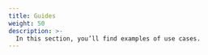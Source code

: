 ```yaml
---
title: Guides
weight: 50
description: >-
  In this section, you’ll find examples of use cases.
---
```

